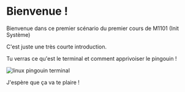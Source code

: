 # Bienvenue !

Bienvenue dans ce premier scénario du premier cours de M1101 (Init Système)

C'est juste une très courte introduction.

Tu verras ce qu'est le terminal et comment apprivoiser le pingouin !

<img src="./assets/img/linux_pinguin_terminal.jpg" alt="linux pingouin terminal"/>

J'espère que ça va te plaire !
